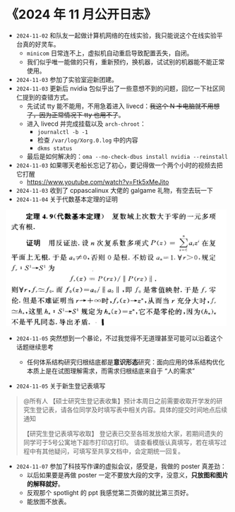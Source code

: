 # 《2024 年 11 月公开日志》

- `2024-11-02` 和队友一起做计算机网络的在线实验，我只能说这个在线实验平台真的好灵车。
  - `minicom` 日常连不上，虚拟机自动重启导致配置丢失，自闭。
  - 我们似乎唯一能做的只有，重新预约，换机器，试试别的机器能不能正常使用。
- `2024-11-03` 参加了实验室迎新团建。
- `2024-11-03` 更新后 nvidia 包似乎出了一些意想不到的问题，回忆一下社区同仁提到的查错方式。
  - 先试试 tty 能不能用，不用急着进入 livecd：~~我这个 N 卡电脑就不用想了，因为正常情况下 tty 也用不了~~。
  - 进入 livecd 并完成挂载以及 `arch-chroot`：
    - `journalctl -b -1`
    - 检查 `/var/log/Xorg.0.log` 中的内容
    - `dkms status`
  - 最后是如何解决的：`oma --no-check-dbus install nvidia --reinstall `
- `2024-11-03` 如果哪天老船长忘记了初心，要记得做一个两个小时的视频去把它打醒
  - https://www.youtube.com/watch?v=Ftk5xMeJito
- `2024-11-03` 收到了 cppascalinux 大佬的 galgame 礼物，有空去玩一下
- `2024-11-04` 关于代数基本定理的证明

<img src="../../blob/img/2024-11-04_math.jpg" style="width: 500px">

- `2024-11-05` 突然想到一个暴论，不过我觉得不无道理甚至可能可以沿着这个话题继续思考
  - 任何体系结构研究归根结底都是**意识形态**研究：面向应用的体系结构优化本质上是在试图理解需求，而需求归根结底来自于 “人的需求”

- `2024-11-05` 关于新生登记表填写

> @所有人 【硕士研究生登记表收集】预计本周日之前需要收取开学发的研究生登记表，请各位同学及时填写表中相关内容。具体的提交时间地点后续通知
>
> 【研究生登记表填写收取】
>     登记表已交至各班发放给大家，若期间遗失的同学可于5号公寓地下超市打印店打印。
>     请查看模版认真填写，若在填写过程中有其他疑问，可填写至共享文档中，会定期统一回复。

- `2024-11-07` 参加了科技写作课的虚拟会议，感受是，我做的 poster 真差劲：
  - 以后如果要是再做 poster 一定不要放大段的文字，没意义，**只放图和图片的解释就好**。
  - 反观那个 spotlight 的 ppt 我感觉第二页做的就比第三页好。
  - 能放图不放表。

